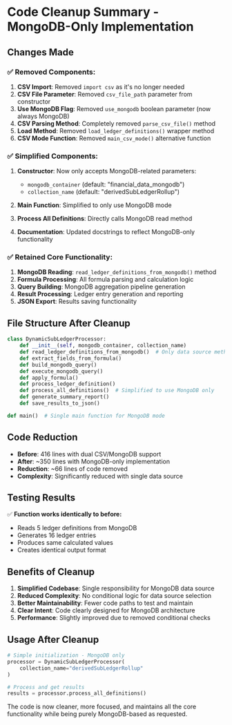 # Code Cleanup Summary - MongoDB-Only Implementation

## Changes Made

### ✅ **Removed Components:**

1. **CSV Import**: Removed `import csv` as it's no longer needed
2. **CSV File Parameter**: Removed `csv_file_path` parameter from constructor
3. **Use MongoDB Flag**: Removed `use_mongodb` boolean parameter (now always MongoDB)
4. **CSV Parsing Method**: Completely removed `parse_csv_file()` method
5. **Load Method**: Removed `load_ledger_definitions()` wrapper method
6. **CSV Mode Function**: Removed `main_csv_mode()` alternative function

### ✅ **Simplified Components:**

1. **Constructor**: Now only accepts MongoDB-related parameters:
   - `mongodb_container` (default: "financial_data_mongodb")
   - `collection_name` (default: "derivedSubLedgerRollup")

2. **Main Function**: Simplified to only use MongoDB mode

3. **Process All Definitions**: Directly calls MongoDB read method

4. **Documentation**: Updated docstrings to reflect MongoDB-only functionality

### ✅ **Retained Core Functionality:**

1. **MongoDB Reading**: `read_ledger_definitions_from_mongodb()` method
2. **Formula Processing**: All formula parsing and calculation logic
3. **Query Building**: MongoDB aggregation pipeline generation
4. **Result Processing**: Ledger entry generation and reporting
5. **JSON Export**: Results saving functionality

## File Structure After Cleanup

```python
class DynamicSubLedgerProcessor:
    def __init__(self, mongodb_container, collection_name)
    def read_ledger_definitions_from_mongodb()  # Only data source method
    def extract_fields_from_formula()
    def build_mongodb_query()
    def execute_mongodb_query() 
    def apply_formula()
    def process_ledger_definition()
    def process_all_definitions()  # Simplified to use MongoDB only
    def generate_summary_report()
    def save_results_to_json()

def main()  # Single main function for MongoDB mode
```

## Code Reduction

- **Before**: 416 lines with dual CSV/MongoDB support
- **After**: ~350 lines with MongoDB-only implementation
- **Reduction**: ~66 lines of code removed
- **Complexity**: Significantly reduced with single data source

## Testing Results

✅ **Function works identically to before:**
- Reads 5 ledger definitions from MongoDB
- Generates 16 ledger entries
- Produces same calculated values
- Creates identical output format

## Benefits of Cleanup

1. **Simplified Codebase**: Single responsibility for MongoDB data source
2. **Reduced Complexity**: No conditional logic for data source selection
3. **Better Maintainability**: Fewer code paths to test and maintain
4. **Clear Intent**: Code clearly designed for MongoDB architecture
5. **Performance**: Slightly improved due to removed conditional checks

## Usage After Cleanup

```python
# Simple initialization - MongoDB only
processor = DynamicSubLedgerProcessor(
    collection_name="derivedSubLedgerRollup"
)

# Process and get results
results = processor.process_all_definitions()
```

The code is now cleaner, more focused, and maintains all the core functionality while being purely MongoDB-based as requested.
